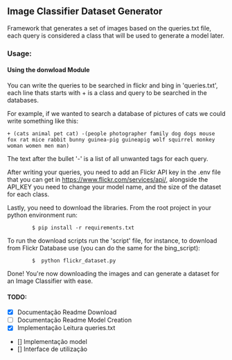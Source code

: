 ## Image Classifier Dataset Generator

Framework that generates a set of images based on the queries.txt file,
each query is considered a class that will be used to generate a model later.


### Usage:
#### Using the donwload Module


You can write the queries to be searched in flickr and bing in 'queries.txt',
each line thats starts with + is a class and query to be searched in the databases.


For example, if we wanted to search a database of pictures of cats we could
write something like this:

    + (cats animal pet cat) -(people photographer family dog dogs mouse fox rat mice rabbit bunny guinea-pig guineapig wolf squirrel monkey woman women men man) 

The text after the bullet '-' is a list of all unwanted tags for each query.

After writing your queries, you need to add an Flickr API key in the .env
file that you can get in https://www.flickr.com/services/api/, alongside the API_KEY you need to change your model name, and the size of the dataset for each class.

Lastly, you need to download the libraries. From the root project in your python environment run:

            
            $ pip install -r requirements.txt

            

To run the download scripts run the 'script' file, for instance, to download from Flickr Database use (you can do the same for the bing_script):

         
            $  python flickr_dataset.py

        

Done! You're now downloading the images and can generate a dataset for an Image Classifier with ease.

#### TODO:
- [x] Documentação Readme Download
- [ ] Documentação Readme Model Creation
- [x] Implementação Leitura queries.txt
- [] Implementação model
- [] Interface de utilização
